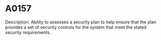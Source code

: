 # A0157
Description: Ability to assesses a security plan to help ensure that the plan provides a set of security controls for the system that meet the stated security requirements.
